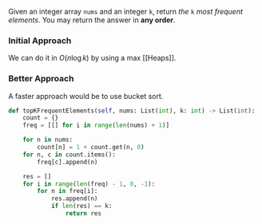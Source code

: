 Given an integer array `nums` and an integer `k`, return _the_ `k` _most frequent elements_. You may return the answer in **any order**.

### Initial Approach 
We can do it in $O(n\log k)$ by using a max [[Heaps]].
### Better Approach 
A faster approach would be to use bucket sort. 


``` python 
def topKFrequentElements(self, nums: List(int), k: int) -> List(int):
	count = {}
	freq = [[] for i in range(len(nums) + 1)]

	for n in nums:
		count[n] = 1 + count.get(n, 0)
	for n, c in count.items():
		freq[c].append(n)

	res = []
	for i in range(len(freq) - 1, 0, -1):
		for n in freq[i]:
			res.append(n)
			if len(res) == k:
				return res
```
